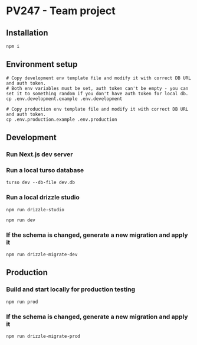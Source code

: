 # PV247 - Team project

## Installation

```shell
npm i
```

## Environment setup

```shell
# Copy development env template file and modify it with correct DB URL and auth token.
# Both env variables must be set, auth token can't be empty - you can set it to something random if you don't have auth token for local db.
cp .env.development.example .env.development
```

```shell
# Copy production env template file and modify it with correct DB URL and auth token.
cp .env.production.example .env.production
```

## Development

### Run Next.js dev server

### Run a local turso database

```shell
turso dev --db-file dev.db
```

### Run a local drizzle studio

```shell
npm run drizzle-studio
```

```shell
npm run dev
```

### If the schema is changed, generate a new migration and apply it

```shell
npm run drizzle-migrate-dev
```

## Production

### Build and start locally for production testing

```shell
npm run prod
```

### If the schema is changed, generate a new migration and apply it

```shell
npm run drizzle-migrate-prod
```